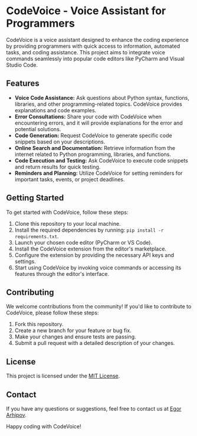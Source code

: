 # CodeVoice - Voice Assistant for Programmers

CodeVoice is a voice assistant designed to enhance the coding experience by providing programmers with quick access to information, automated tasks, and coding assistance. This project aims to integrate voice commands seamlessly into popular code editors like PyCharm and Visual Studio Code.

## Features

- **Voice Code Assistance:** Ask questions about Python syntax, functions, libraries, and other programming-related topics. CodeVoice provides explanations and code examples.
- **Error Consultations:** Share your code with CodeVoice when encountering errors, and it will provide explanations for the error and potential solutions.
- **Code Generation:** Request CodeVoice to generate specific code snippets based on your descriptions.
- **Online Search and Documentation:** Retrieve information from the internet related to Python programming, libraries, and functions.
- **Code Execution and Testing:** Ask CodeVoice to execute code snippets and return results for quick testing.
- **Reminders and Planning:** Utilize CodeVoice for setting reminders for important tasks, events, or project deadlines.

## Getting Started

To get started with CodeVoice, follow these steps:

1. Clone this repository to your local machine.
2. Install the required dependencies by running: `pip install -r requirements.txt`.
3. Launch your chosen code editor (PyCharm or VS Code).
4. Install the CodeVoice extension from the editor's marketplace.
5. Configure the extension by providing the necessary API keys and settings.
6. Start using CodeVoice by invoking voice commands or accessing its features through the editor's interface.

## Contributing

We welcome contributions from the community! If you'd like to contribute to CodeVoice, please follow these steps:

1. Fork this repository.
2. Create a new branch for your feature or bug fix.
3. Make your changes and ensure tests are passing.
4. Submit a pull request with a detailed description of your changes.
## License

This project is licensed under the [MIT License](LICENSE).

## Contact

If you have any questions or suggestions, feel free to contact us at [Egor Arhipov](https://t.me/Eg_Arh).

Happy coding with CodeVoice!
